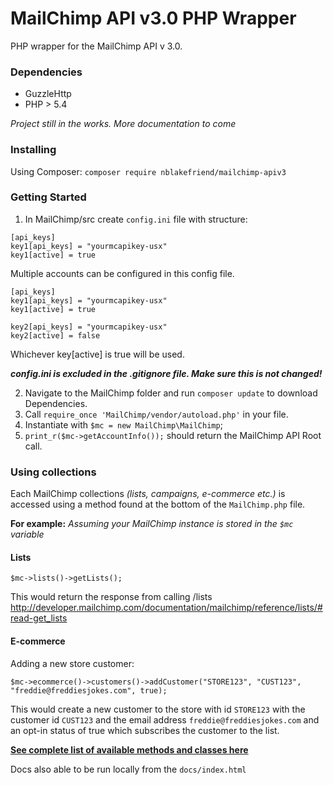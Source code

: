 # MailChimp API v3.0 PHP Wrapper

PHP wrapper for the MailChimp API v 3.0.

### Dependencies
- GuzzleHttp
- PHP > 5.4

*Project still in the works. More documentation to come*

### Installing
Using Composer: `composer require nblakefriend/mailchimp-apiv3`

### Getting Started
1. In MailChimp/src create `config.ini` file with structure:

```
[api_keys]
key1[api_keys] = "yourmcapikey-usx"
key1[active] = true
```

Multiple accounts can be configured in this config file.

```
[api_keys]
key1[api_keys] = "yourmcapikey-usx"
key1[active] = true

key2[api_keys] = "yourmcapikey-usx"
key2[active] = false
```

Whichever key[active] is true will be used.

***config.ini is excluded in the .gitignore file. Make sure this is not changed!***

2. Navigate to the MailChimp folder and run `composer update` to download Dependencies.
3. Call `require_once 'MailChimp/vendor/autoload.php'` in your file.
4. Instantiate with `$mc = new MailChimp\MailChimp`;
5. `print_r($mc->getAccountInfo());` should return the MailChimp API Root call.

### Using collections
Each MailChimp collections *(lists, campaigns, e-commerce etc.)* is accessed using a method found at the bottom of the `MailChimp.php` file.

**For example:**
*Assuming your MailChimp instance is stored in the `$mc` variable*

#### Lists
`$mc->lists()->getLists();`

This would return the response from calling /lists
http://developer.mailchimp.com/documentation/mailchimp/reference/lists/#read-get_lists

#### E-commerce
Adding a new store customer:

`$mc->ecommerce()->customers()->addCustomer("STORE123", "CUST123", "freddie@freddiesjokes.com", true);`

This would create a new customer to the store with id `STORE123` with the customer id `CUST123` and the email address `freddie@freddiesjokes.com` and an opt-in status of true which subscribes the customer to the list.

**[See complete list of available methods and classes here](https://nblakefriend.github.io/MailChimp-API3.0-Wrapper/index.html)**

Docs also able to be run locally from the `docs/index.html`
